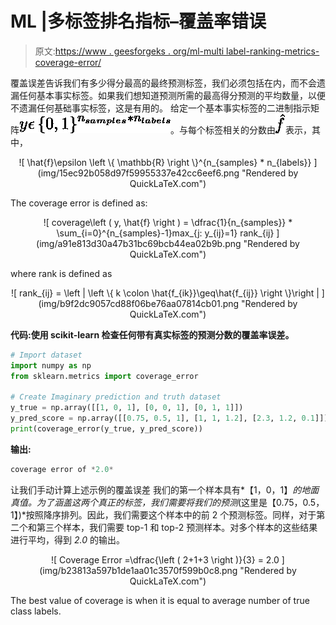 # ML |多标签排名指标–覆盖率错误

> 原文:[https://www . geesforgeks . org/ml-multi label-ranking-metrics-coverage-error/](https://www.geeksforgeeks.org/ml-multilabel-ranking-metrics-coverage-error/)

覆盖误差告诉我们有多少得分最高的最终预测标签，我们必须包括在内，而不会遗漏任何基本事实标签。如果我们想知道预测所需的最高得分预测的平均数量，以便不遗漏任何基础事实标签，这是有用的。
给定一个基本事实标签的二进制指示矩阵![y\epsilon \left \{ 0, 1 \right \}^{n_{samples} * n_{labels}}](img/56d5623e5f8790533a9269fc91ab6b8f.png "Rendered by QuickLaTeX.com")。与每个标签相关的分数由![\hat{f}](img/38285c36748a9ba2a423494fec557473.png "Rendered by QuickLaTeX.com")表示，其中，

<center>
![ \hat{f}\epsilon \left \{ \mathbb{R} \right \}^{n_{samples} * n_{labels}} ](img/15ec92b058d97f59955337e42cc6eef6.png "Rendered by QuickLaTeX.com")
</center>

The coverage error is defined as:

<center>
![ coverage\left ( y, \hat{f} \right ) = \dfrac{1}{n_{samples}} * \sum_{i=0}^{n_{samples}-1}max_{j: y_{ij}=1} rank_{ij} ](img/a91e813d30a47b31bc69bcb44ea02b9b.png "Rendered by QuickLaTeX.com")
</center>

where rank is defined as

<center>
![ rank_{ij} = \left | \left \{  k \colon \hat{f_{ik}}\geq\hat{f_{ij}} \right \}\right | ](img/b9f2dc9057cd88f06be76aa07814cb01.png "Rendered by QuickLaTeX.com")
</center>

**代码:使用 scikit-learn 检查任何带有真实标签的预测分数的覆盖率误差。**

```py
# Import dataset
import numpy as np
from sklearn.metrics import coverage_error

# Create Imaginary prediction and truth dataset
y_true = np.array([[1, 0, 1], [0, 0, 1], [0, 1, 1]])
y_pred_score = np.array([[0.75, 0.5, 1], [1, 1, 1.2], [2.3, 1.2, 0.1]])
print(coverage_error(y_true, y_pred_score))
```

**输出:**

```py
coverage error of *2.0*
```

让我们手动计算上述示例的覆盖误差
我们的第一个样本具有*【1，0，1】*的地面真值。为了涵盖这两个真正的标签，我们需要将我们的预测*(这里是【0.75，0.5，1】)*按照降序排列。因此，我们需要这个样本中的前 2 个预测标签。同样，对于第二个和第三个样本，我们需要 top-1 和 top-2 预测样本。对多个样本的这些结果进行平均，得到 *2.0* 的输出。

<center>
![  Coverage Error  =\dfrac{\left ( 2+1+3 \right )}{3} = 2.0  ](img/b23813a597b1de1aa01c3570f599b0c8.png "Rendered by QuickLaTeX.com")
</center>

The best value of coverage is when it is equal to average number of true class labels.